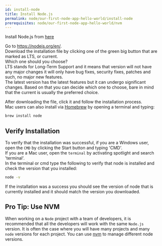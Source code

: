 ```yaml
---
id: install-node
title: Install Node.js
permalink: node/our-first-node-app-hello-world/install-node
prerequisites: node/our-first-node-app-hello-world/nvm
---
```


Install Node.js from [here](https://nodejs.org/)

Go to <https://nodejs.org/en/>.  
Download the installation file by clicking one of the green big button that are marked as LTS, or current.  
Which one should you choose?  
LTS stands for Long-Term Support and it means that version will not have any major changes it will only have bug fixes, security fixes, patches and such, no major new features.  
The latest version has the latest features but it can undergo significant changes.
Based on that you can decide which one to choose, bare in mind that the current is usually the preferred choice.

After downloading the file, click it and follow the installation process.  
Mac users can also install via [Homebrew](https://brew.sh/) by opening a terminal and typing:  

```bash
brew install node
```

## Verify Installation

To verify that the installation was successful, if you are a Windows user, open the `CMD` by clicking the Start button and typing 'CMD'.  
If you are a Mac user, open the `terminal` by activating spotlight and search 'terminal'.  
In the terminal or cmd type the following to verify that node is installed and check the version that you installed:

```bash
node -v
```

If the installation was a success you should see the version of node that is currently installed and it should match the version you downloaded.

## Pro Tip: Use NVM

When working on a `Node` project with a team of developers, it is recommended that all the developers will work with the same `Node.js` version.
It is often the case where you will have many projects and many `node` versions for each project.
You can use [nvm](https://academeez.com/node/our-first-node-app-hello-world/nvm) to manage different node versions.
